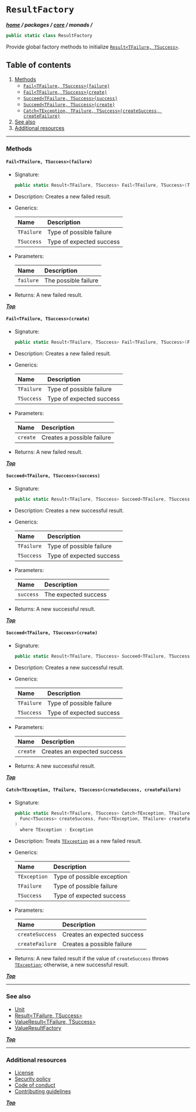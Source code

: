 # `ResultFactory`

[exception]: https://learn.microsoft.com/en-us/dotnet/api/system.exception

***[home](../../../../readme.md) / packages /  [core](../../readme.md) / monads /***

```cs
public static class ResultFactory
 ```

Provide global factory methods to initialize [`Result<TFailure, TSuccess>`](./result.md).

## Table of contents

1. [Methods](#methods)
   - [`Fail<TFailure, TSuccess>(failure)`](#failtfailure-tsuccessfailure)
   - [`Fail<TFailure, TSuccess>(create)`](#failtfailure-tsuccesscreate)
   - [`Succeed<TFailure, TSuccess>(success)`](#succeedtfailure-tsuccesssuccess)
   - [`Succeed<TFailure, TSuccess>(create)`](#succeedtfailure-tsuccesscreate)
   - [`Catch<TException, TFailure, TSuccess>(createSuccess, createFailure)`](#catchtexception-tfailure-tsuccesscreatesuccess-createfailure)
2. [See also](#see-also)
3. [Additional resources](#additional-resources)

---

### Methods

#### `Fail<TFailure, TSuccess>(failure)`

- Signature:

  ```cs
  public static Result<TFailure, TSuccess> Fail<TFailure, TSuccess>(TFailure failure)
  ```

- Description: Creates a new failed result.
- Generics:

  | Name       | Description              |
  |:-----------|:-------------------------|
  | `TFailure` | Type of possible failure |
  | `TSuccess` | Type of expected success |

- Parameters:

  | Name      | Description          |
  |:----------|:---------------------|
  | `failure` | The possible failure |

- Returns: A new failed result.

***[Top](#resultfactory)***

#### `Fail<TFailure, TSuccess>(create)`

- Signature:

  ```cs
  public static Result<TFailure, TSuccess> Fail<TFailure, TSuccess>(Func<TFailure> create)
  ```

- Description: Creates a new failed result.
- Generics:

  | Name       | Description              |
  |:-----------|:-------------------------|
  | `TFailure` | Type of possible failure |
  | `TSuccess` | Type of expected success |

- Parameters:

  | Name     | Description                |
  |:---------|:---------------------------|
  | `create` | Creates a possible failure |

- Returns: A new failed result.

***[Top](#resultfactory)***

#### `Succeed<TFailure, TSuccess>(success)`

- Signature:

  ```cs
  public static Result<TFailure, TSuccess> Succeed<TFailure, TSuccess>(TSuccess success)
  ```

- Description: Creates a new successful result.
- Generics:

  | Name       | Description              |
  |:-----------|:-------------------------|
  | `TFailure` | Type of possible failure |
  | `TSuccess` | Type of expected success |

- Parameters:

  | Name      | Description          |
  |:----------|:---------------------|
  | `success` | The expected success |

- Returns: A new successful result.

***[Top](#resultfactory)***

#### `Succeed<TFailure, TSuccess>(create)`

- Signature:

  ```cs
  public static Result<TFailure, TSuccess> Succeed<TFailure, TSuccess>(Func<TSuccess> create)
  ```

- Description: Creates a new successful result.
- Generics:

  | Name       | Description              |
  |:-----------|:-------------------------|
  | `TFailure` | Type of possible failure |
  | `TSuccess` | Type of expected success |

- Parameters:

  | Name     | Description                 |
  |:---------|:----------------------------|
  | `create` | Creates an expected success |

- Returns: A new successful result.

***[Top](#resultfactory)***

#### `Catch<TException, TFailure, TSuccess>(createSuccess, createFailure)`

- Signature:

  ```cs
  public static Result<TFailure, TSuccess> Catch<TException, TFailure, TSuccess>(
    Func<TSuccess> createSuccess, Func<TException, TFailure> createFailure
  )
    where TException : Exception
  ```

- Description: Treats [`TException`][exception] as a new failed result.
- Generics:

  | Name         | Description                |
  |:-------------|:---------------------------|
  | `TException` | Type of possible exception |
  | `TFailure`   | Type of possible failure   |
  | `TSuccess`   | Type of expected success   |

- Parameters:

  | Name            | Description                 |
  |:----------------|:----------------------------|
  | `createSuccess` | Creates an expected success |
  | `createFailure` | Creates a possible failure  |

- Returns: A new failed result if the value of `createSuccess` throws [`TException`][exception]; otherwise, a new
successful result.

***[Top](#resultfactory)***

---

### See also

- [Unit](../unit.md)
- [Result<TFailure, TSuccess>](./result.md)
- [ValueResult<TFailure, TSuccess>](./value-result.md)
- [ValueResultFactory](./value-result-factory.md)

***[Top](#resultfactory)***

---

### Additional resources

- [License](../../../../license.txt)
- [Security policy](../../../../security.md)
- [Code of conduct](../../../../code-of-conduct.md)
- [Contributing guidelines](../../../../contributing.md)

***[Top](#resultfactory)***
